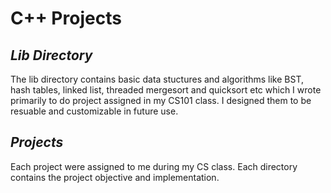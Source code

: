 # C++ Projects 

## ***Lib Directory***
The lib directory contains basic data stuctures and algorithms like BST, hash tables, linked list, threaded mergesort and quicksort etc which I wrote primarily to do project assigned in my CS101 class. I designed them to be resuable and customizable in future use. 


## ***Projects***
Each project were assigned to me during my CS class. Each directory contains the project objective and implementation.
